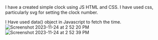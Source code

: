 I have a created simple clock using JS HTML and CSS. I have used css, particularly svg  for setting the clock number.

I Have used data() object in Javascript to fetch the time.![Screenshot 2023-11-24 at 2 52 20 PM](https://github.com/ranjanrana1712/clock/assets/116024984/42111c59-3929-489f-a788-6710c8da06c8)
![Screenshot 2023-11-24 at 2 52 39 PM](https://github.com/ranjanrana1712/clock/assets/116024984/741f4a40-1a0d-40a3-874f-7caf86f3a3fe)
